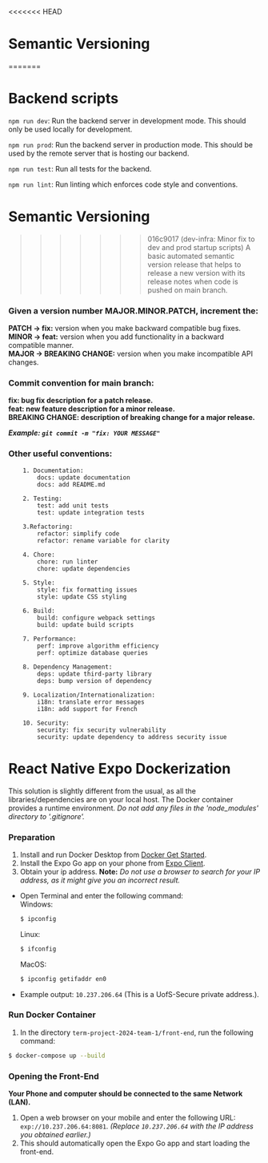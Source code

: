 <<<<<<< HEAD
# Semantic Versioning
=======
# Backend scripts

`npm run dev`: Run the backend server in development mode. This should only be used locally for development.

`npm run prod`: Run the backend server in production mode. This should be used by the remote server that is hosting our backend.

`npm run test`: Run all tests for the backend.

`npm run lint`: Run linting which enforces code style and conventions.

# Semantic Versioning

>>>>>>> 016c9017 (dev-infra: Minor fix to dev and prod startup scripts)
A basic automated semantic version release that helps to release a new version with its release notes when code is pushed on main branch.

### Given a version number MAJOR.MINOR.PATCH, increment the:
  **PATCH -> fix:** version when you make backward compatible bug fixes.\
  **MINOR -> feat:** version when you add functionality in a backward compatible manner.\
  **MAJOR -> BREAKING CHANGE:** version when you make incompatible API changes.

### Commit convention for main branch:
  **fix: bug fix description for a patch release.   
  feat: new feature description for a minor release.   
  BREAKING CHANGE: description of breaking change for a major release.**

  ***Example: ```git commit -m "fix: YOUR MESSAGE"```***


### Other useful conventions:
```
    1. Documentation:
        docs: update documentation
        docs: add README.md
        
    2. Testing:
        test: add unit tests
        test: update integration tests
    
    3.Refactoring:
        refactor: simplify code
        refactor: rename variable for clarity
        
    4. Chore:
        chore: run linter
        chore: update dependencies
    
    5. Style:
        style: fix formatting issues
        style: update CSS styling
    
    6. Build:
        build: configure webpack settings
        build: update build scripts
    
    7. Performance:
        perf: improve algorithm efficiency
        perf: optimize database queries
    
    8. Dependency Management:
        deps: update third-party library
        deps: bump version of dependency
        
    9. Localization/Internationalization:
        i18n: translate error messages
        i18n: add support for French
    
    10. Security:
        security: fix security vulnerability
        security: update dependency to address security issue
```

# React Native Expo Dockerization
This solution is slightly different from the usual, as all the libraries/dependencies are on your local host. The Docker container provides a runtime environment.
*Do not add any files in the 'node_modules' directory to '.gitignore'.*
### Preparation
1. Install and run Docker Desktop from [Docker Get Started](https://www.docker.com/get-started).
2. Install the Expo Go app on your phone from [Expo Client](https://expo.dev/client).
3. Obtain your ip address.
	**Note:** *Do not use a browser to search for your IP address, as it might give you an incorrect result.*
- Open Terminal and enter the following command:\
	Windows:
	```Bash
	$ ipconfig
	```
	Linux:
	```Bash
	$ ifconfig
	```
	MacOS:
	```Bash
	$ ipconfig getifaddr en0
	```
- Example output: `10.237.206.64` (This is a UofS-Secure private address.).
### Run Docker Container
1. In the directory `term-project-2024-team-1/front-end`, run the following command:
```bash
$ docker-compose up --build
```
### Opening the Front-End
**Your Phone and computer should be connected to the same Network (LAN).**
1. Open a web browser on your mobile and enter the following URL: `exp://10.237.206.64:8081`. _(Replace `10.237.206.64` with the IP address you obtained earlier.)_
2. This should automatically open the Expo Go app and start loading the front-end.
